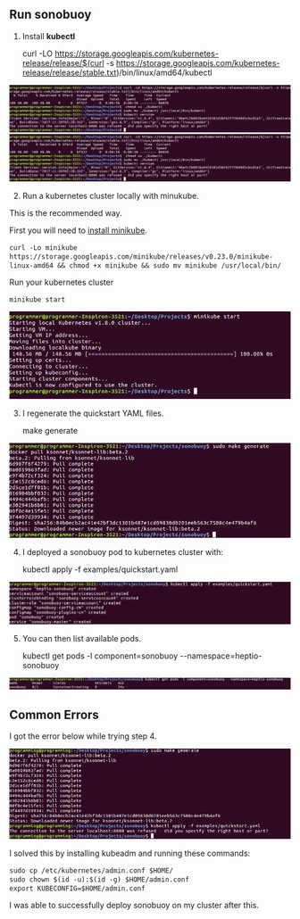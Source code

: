 ## Run sonobuoy

1. Install **kubectl**

	curl -LO https://storage.googleapis.com/kubernetes-release/release/$(curl -s https://storage.googleapis.com/kubernetes-release/release/stable.txt)/bin/linux/amd64/kubectl

![kubectl](/images/kubectldownload.png)
![kubectl](/images/kubectldownload.png)

2. Run a kubernetes cluster locally with minukube.

This is the recommended way.

First you will need to [install minikube]().

	curl -Lo minikube https://storage.googleapis.com/minikube/releases/v0.23.0/minikube-linux-amd64 && chmod +x minikube && sudo mv minikube /usr/local/bin/

Run your kubernetes cluster

	minikube start 

![kubernetes cluster](/images/minikubestart.png)


3. I regenerate the quickstart YAML files.

	make generate

![make generate](/images/makegenerate.png)

4. I deployed a sonobuoy pod to kubernetes cluster with:

	kubectl apply -f examples/quickstart.yaml


![sonobuoy success](/images/quickstartyml.png)

5. You can then list available pods.

	kubectl get pods -l component=sonobuoy --namespace=heptio-sonobuoy

![sonobuoy list](/images/listpods.png)

## Common Errors

I got the error below while trying step 4.

![sonobuoy error](/images/sonobuoyerr.png)

I solved this by installing kubeadm and running these commands:

	sudo cp /etc/kubernetes/admin.conf $HOME/
	sudo chown $(id -u):$(id -g) $HOME/admin.conf
	export KUBECONFIG=$HOME/admin.conf

I was able to successfully deploy sonobuoy on my cluster after this.